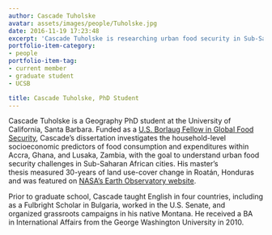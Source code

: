 ```yaml
---
author: Cascade Tuholske
avatar: assets/images/people/Tuholske.jpg
date: 2016-11-19 17:23:48
excerpt: 'Cascade Tuholske is researching urban food security in Sub-Saharan Africa. '
portfolio-item-category:
- people
portfolio-item-tag:
- current member
- graduate student
- UCSB

title: Cascade Tuholske, PhD Student
---
```


 

Cascade Tuholske is a Geography PhD student at the University of California, Santa Barbara. Funded as a [U.S. Borlaug Fellow in Global Food Security](http://www.purdue.edu/discoverypark/food/borlaugfellows/), Cascade’s dissertation investigates the household-level socioeconomic predictors of food consumption and expenditures within Accra, Ghana, and Lusaka, Zambia, with the goal to understand urban food security challenges in Sub-Saharan African cities. His master’s thesis measured 30-years of land use-cover change in Roatán, Honduras and was featured on [NASA’s Earth Observatory website](http://earthobservatory.nasa.gov/IOTD/view.php?id=87557).

Prior to graduate school, Cascade taught English in four countries, including as a Fulbright Scholar in Bulgaria, worked in the U.S. Senate, and organized grassroots campaigns in his native Montana. He received a BA in International Affairs from the George Washington University in 2010. 